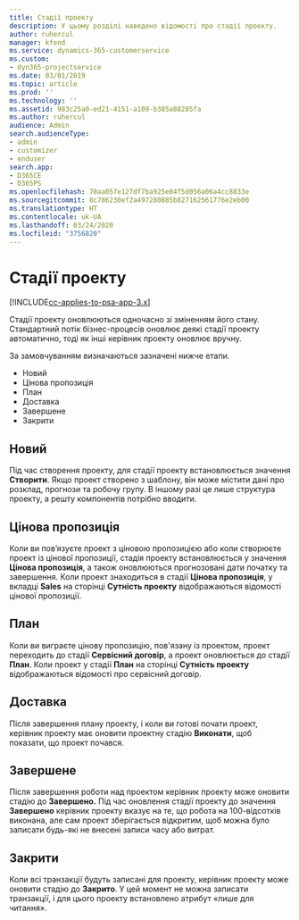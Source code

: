 ```yaml
---
title: Стадії проекту
description: У цьому розділі наведено відомості про стадії проекту.
author: ruhercul
manager: kfend
ms.service: dynamics-365-customerservice
ms.custom:
- dyn365-projectservice
ms.date: 03/01/2019
ms.topic: article
ms.prod: ''
ms.technology: ''
ms.assetid: 983c25a0-ed21-4151-a109-b385a88285fa
ms.author: ruhercul
audience: Admin
search.audienceType:
- admin
- customizer
- enduser
search.app:
- D365CE
- D365PS
ms.openlocfilehash: 70aa057e127df7ba925e84f5d056a06a4cc8833e
ms.sourcegitcommit: 8c786230ef2a497280885b827162561776e2eb00
ms.translationtype: HT
ms.contentlocale: uk-UA
ms.lasthandoff: 03/24/2020
ms.locfileid: "3756820"
---
```

# <a name="project-stages"></a>Стадії проекту 

[!INCLUDE[cc-applies-to-psa-app-3.x](../includes/cc-applies-to-psa-app-3x.md)]

Стадії проекту оновлюються одночасно зі зміненням його стану. Стандартний потік бізнес-процесів оновлює деякі стадії проекту автоматично, тоді як інші керівник проекту оновлює вручну. 

За замовчуванням визначаються зазначені нижче етапи.

- Новий
- Цінова пропозиція
- План
- Доставка
- Завершене
- Закрити 

## <a name="new"></a>Новий

Під час створення проекту, для стадії проекту встановлюється значення **Створити**. Якщо проект створено з шаблону, він може містити дані про розклад, прогнози та робочу групу. В іншому разі це лише структура проекту, а решту компонентів потрібно вводити.

## <a name="quote"></a>Цінова пропозиція

Коли ви пов’язуєте проект з ціновою пропозицією або коли створюєте проект із цінової пропозиції, стадія проекту встановлюється у значення **Цінова пропозиція**, а також оновлюються прогнозовані дати початку та завершення. Коли проект знаходиться в стадії **Цінова пропозиція**, у вкладці **Sales** на сторінці **Сутність проекту** відображаються відомості цінової пропозиції.

## <a name="plan"></a>План

Коли ви виграєте цінову пропозицію, пов'язану із проектом, проект переходить до стадії **Сервісний договір**, а проект оновлюється до стадії **План**. Коли проект у стадії **План** на сторінці **Сутність проекту** відображаються відомості про сервісний договір.

## <a name="deliver"></a>Доставка

Після завершення плану проекту, і коли ви готові почати проект, керівник проекту має оновити проектну стадію **Виконати**, щоб показати, що проект почався.

## <a name="complete"></a>Завершене 

Після завершення роботи над проектом керівник проекту може оновити стадію до **Завершено.** Під час оновлення стадії проекту до значення **Завершено** керівник проекту вказує на те, що робота на 100-відсотків виконана, але сам проект зберігається відкритим, щоб можна було записати будь-які не внесені записи часу або витрат.

## <a name="close"></a>Закрити

Коли всі транзакції будуть записані для проекту, керівник проекту може оновити стадію до **Закрито**. У цей момент не можна записати транзакції, і для цього проекту встановлено атрибут «лише для читання».
